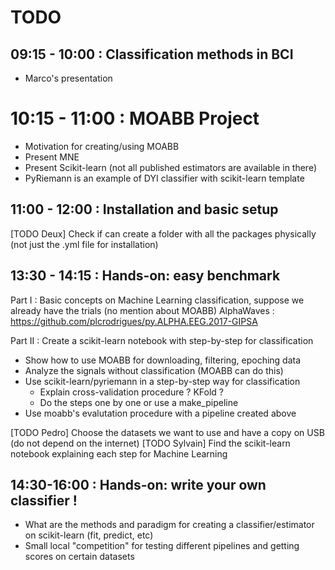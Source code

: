 # TODO

## 09:15 - 10:00 : Classification methods in BCI   
- Marco's presentation

# 10:15 - 11:00 : MOABB Project
- Motivation for creating/using MOABB
- Present MNE
- Present Scikit-learn (not all published estimators are available in there)
- PyRiemann is an example of DYI classifier with scikit-learn template

## 11:00 - 12:00 : Installation and basic setup
[TODO Deux] Check if can create a folder with all the packages physically (not just the .yml file for installation)

## 13:30 - 14:15 : Hands-on: easy benchmark

Part I : 
Basic concepts on Machine Learning classification, suppose we already have the trials (no mention about MOABB) 
AlphaWaves : https://github.com/plcrodrigues/py.ALPHA.EEG.2017-GIPSA 

Part II :
Create a scikit-learn notebook with step-by-step for classification 
- Show how to use MOABB for downloading, filtering, epoching data
- Analyze the signals without classification (MOABB can do this)
- Use scikit-learn/pyriemann in a step-by-step way for classification
    + Explain cross-validation procedure ? KFold ?
    + Do the steps one by one or use a make_pipeline 
- Use moabb's evalutation procedure with a pipeline created above 

[TODO Pedro] Choose the datasets we want to use and have a copy on USB (do not depend on the internet) 
[TODO Sylvain] Find the scikit-learn notebook explaining each step for Machine Learning

## 14:30-16:00 : Hands-on: write your own classifier !
- What are the methods and paradigm for creating a classifier/estimator on scikit-learn (fit, predict, etc)
- Small local "competition" for testing different pipelines and getting scores on certain datasets

